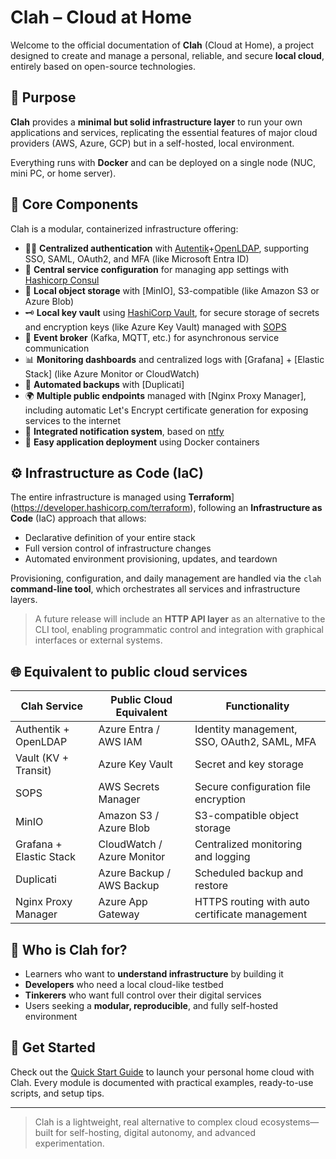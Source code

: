 # Clah – Cloud at Home

Welcome to the official documentation of **Clah** (Cloud at Home), a project designed to create and manage a personal, reliable, and secure **local cloud**, entirely based on open-source technologies.

## 🎯 Purpose

**Clah** provides a **minimal but solid infrastructure layer** to run your own applications and services, replicating the essential features of major cloud providers (AWS, Azure, GCP) but in a self-hosted, local environment.

Everything runs with **Docker** and can be deployed on a single node (NUC, mini PC, or home server).

## 🧱 Core Components

Clah is a modular, containerized infrastructure offering:

- 🧑‍💻 **Centralized authentication** with [Autentik](https://goauthentik.io/)+[OpenLDAP](https://hub.docker.com/r/bitnami/openldap/), supporting SSO, SAML, OAuth2, and MFA (like Microsoft Entra ID)
- 🧾 **Central service configuration** for managing app settings with [Hashicorp Consul](https://developer.hashicorp.com/consul)
- 💾 **Local object storage** with [MinIO], S3-compatible (like Amazon S3 or Azure Blob)
- 🗝️ **Local key vault** using [HashiCorp Vault](https://developer.hashicorp.com/vault), for secure storage of secrets and encryption keys (like Azure Key Vault) managed with [SOPS](https://github.com/getsops)
- 📡 **Event broker** (Kafka, MQTT, etc.) for asynchronous service communication
- 📊 **Monitoring dashboards** and centralized logs with [Grafana] + [Elastic Stack] (like Azure Monitor or CloudWatch)
- 🔁 **Automated backups** with [Duplicati]
- 🌍 **Multiple public endpoints** managed with [Nginx Proxy Manager], including automatic Let's Encrypt certificate generation for exposing services to the internet
- 🔔 **Integrated notification system**, based on [ntfy](https://ntfy.sh/)
- 🚀 **Easy application deployment** using Docker containers

## ⚙️ Infrastructure as Code (IaC)

The entire infrastructure is managed using **Terraform**](https://developer.hashicorp.com/terraform), following an **Infrastructure as Code** (IaC) approach that allows:

- Declarative definition of your entire stack
- Full version control of infrastructure changes
- Automated environment provisioning, updates, and teardown

Provisioning, configuration, and daily management are handled via the `clah` **command-line tool**, which orchestrates all services and infrastructure layers.

> A future release will include an **HTTP API layer** as an alternative to the CLI tool, enabling programmatic control and integration with graphical interfaces or external systems.

## 🌐 Equivalent to public cloud services

| Clah Service            | Public Cloud Equivalent | Functionality                                  |
|-------------------------|--------------------------|------------------------------------------------|
| Authentik + OpenLDAP    | Azure Entra / AWS IAM    | Identity management, SSO, OAuth2, SAML, MFA    |
| Vault (KV + Transit)    | Azure Key Vault          | Secret and key storage                         |
| SOPS                    | AWS Secrets Manager      | Secure configuration file encryption           |
| MinIO                   | Amazon S3 / Azure Blob   | S3-compatible object storage                   |
| Grafana + Elastic Stack | CloudWatch / Azure Monitor | Centralized monitoring and logging           |
| Duplicati               | Azure Backup / AWS Backup| Scheduled backup and restore                   |
| Nginx Proxy Manager     | Azure App Gateway        | HTTPS routing with auto certificate management |

## 🧪 Who is Clah for?

- Learners who want to **understand infrastructure** by building it
- **Developers** who need a local cloud-like testbed
- **Tinkerers** who want full control over their digital services
- Users seeking a **modular, reproducible**, and fully self-hosted environment

## 🚀 Get Started

Check out the [Quick Start Guide](getting-started.md) to launch your personal home cloud with Clah. Every module is documented with practical examples, ready-to-use scripts, and setup tips.

---

> Clah is a lightweight, real alternative to complex cloud ecosystems—built for self-hosting, digital autonomy, and advanced experimentation.
